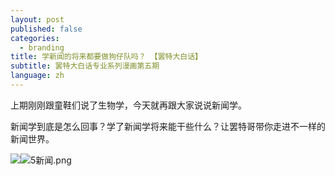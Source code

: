 ```yaml
---
layout: post
published: false
categories:
  - branding
title: 学新闻的将来都要做狗仔队吗？ 【罢特大白话】
subtitle: 罢特大白话专业系列漫画第五期
language: zh
---
```

上期刚刚跟童鞋们说了生物学，今天就再跟大家说说新闻学。

新闻学到底是怎么回事？学了新闻学将来能干些什么？让罢特哥带你走进不一样的新闻世界。

![]({{site.baseurl}}/image/5%E6%96%B0%E9%97%BB.png)![5新闻.png]({{site.baseurl}}/image/5新闻.png)

